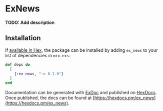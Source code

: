 # ExNews

**TODO: Add description**

## Installation

If [available in Hex](https://hex.pm/docs/publish), the package can be installed
by adding `ex_news` to your list of dependencies in `mix.exs`:

```elixir
def deps do
  [
    {:ex_news, "~> 0.1.0"}
  ]
end
```

Documentation can be generated with [ExDoc](https://github.com/elixir-lang/ex_doc)
and published on [HexDocs](https://hexdocs.pm). Once published, the docs can
be found at [https://hexdocs.pm/ex_news](https://hexdocs.pm/ex_news).

